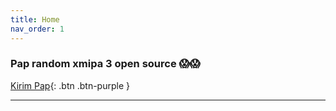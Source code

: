 ```yaml
---
title: Home
nav_order: 1
---
```


### Pap random xmipa 3 open source 😱😱

[Kirim Pap](https://t.me/fromzero3){: .btn .btn-purple }

___
